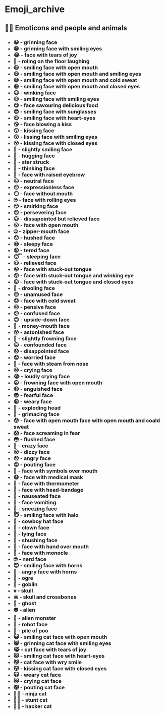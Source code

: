 <h1><b>Emoji_archive</b></h1>
<h2>🐱‍🐉 Emoticons and people and animals</h2>
<h3><ul>
  <li>😀 - grinning face
  <li>😁 - grinning face with smiling eyes
  <li>😂 - face with tears of joy
  <li>🤣 - roling on the floor laughing
  <li>😃 - smiling face with open mouth
  <li>😄 - smiling face with open mouth and smiling eyes
  <li>😅 - smiling face with open mouth and cold sweat
  <li>😆 - smiling face with open mouth and closed eyes
  <li>😉 - winking face
  <li>😊 - smiling face with smiling eyes
  <li>😋 - face savouring delicious food
  <li>😎 - smiling face with sunglasses
  <li>😍 - smiling face with heart-eyes
  <li>😘 - face blowing a kiss
  <li>😗 - kissing face
  <li>😙 - lissing face with smiling eyes
  <li>😚 - kissing face with closed eyes
  <li>🙂 - slightly smiling face
  <li>🤗 - hugging face
  <li>🤩 - star struck
  <li>🤔 - thinking face
  <li>🤨 - face with raised eyebrow
  <li>😐 - neutral face
  <li>😑 - expressionless face
  <li>😶 - face without mouth
  <li>🙄 - face with rolling eyes
  <li>😏 - smirking face
  <li>😣 - persevering face
  <li>😥 - dissapointed but relieved face
  <li>😮 - face with open mouth
  <li>🤐 - zipper-mouth face
  <li>😯 - hushed face
  <li>😪 - sleepy face
  <li>😫 - tered face
  <li>😴 - sleeping face
  <li>😌 - relieved face
  <li>😛 - face with stuck-out tongue
  <li>😜 - face with stuck-out tongue and winking eye
  <li>😝 - face with stuck-out tongue and closed eyes
  <li>🤤 - drooling face
  <li>😒 - unamused face
  <li>😓 - face with cold sweat
  <li>😔 - pensive face
  <li>😕 - confused face
  <li>🙃 - upside-down face
  <li>🤑 - money-mouth face
  <li>😲 - astonished face
  <li>🙁 - slightly frowning face
  <li>😖 - confounded face
  <li>😞 - disappointed face
  <li>😟 - worried face
  <li>😤 - face with steam from nose
  <li>😢 - crying face
  <li>😭 - loudly crying face
  <li>😦 - frowning face with open mouth
  <li>😧 - anguished face
  <li>😨 - fearful face
  <li>😩 - weary face
  <li>🤯 - exploding head
  <li>😬 - grimacing face
  <li>😰 - face with open mouth face with open mouth and coald sweat
  <li>😱 - face screaming in fear
  <li>😳 - flushed face
  <li>🤪 - crazy face
  <li>😵 - dizzy face
  <li>😠 - angry face
  <li>😡 - pouting face
  <li>🤬 - face with symbols over mouth
  <li>😷 - face with medical mask
  <li>🤒 - face with thermometer
  <li>🤕 - face with head-bandage
  <li>🤢 - nauseated face
  <li>🤮 - face vomiting
  <li>🤧 - sneezing face
  <li>😇 - smiling face with halo
  <li>🤠 - cowboy hat face
  <li>🤡 - clown face
  <li>🤥 - lying face
  <li>🤫 - shushing face
  <li>🤭 - face with hand over mouth
  <li>🧐 - face with monocle
  <li>🤓 - nerd face
  <li>😈 - smiling face with horns
  <li>👿 - angry face with horns
  <li>👹 - ogre
  <li>👺 - goblin
  <li>💀 - skull
  <li>☠ - skull and crossbones
  <li>👻 - ghost
  <li>👽 - alien
  <li>👾 - alien monster
  <li>🤖 - robot face
  <li>💩 - pile of poo
  <li>😺 - smiling cat face with open mouth
  <li>😸 - grinning cat face with smiling eyes
  <li>😹 - cat face with tears of joy
  <li>😻 - smiling cat face with heart-eyes
  <li>😼 - cat face with wry smile
  <li>😽 - kissing cat face with closed eyes
  <li>🙀 - weary cat face
  <li>😿 - crying cat face
  <li>😾 - pouting cat face
  <li>🐱‍👤 - ninja cat
  <li>🐱‍🏍 - stunt cat
  <li>🐱‍💻 - hacker cat
</ul></h3>
